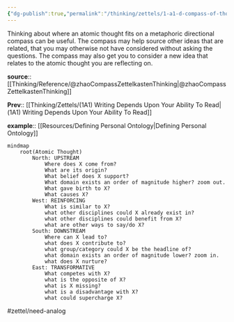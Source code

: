 ```yaml
---
{"dg-publish":true,"permalink":"/thinking/zettels/1-a1-d-compass-of-thoughts-can-generate-ideas-or-connections/","noteIcon":"","created":"2025-04-22T14:50","updated":"2025-05-30T18:11"}
---
```



Thinking about where an atomic thought fits on a metaphoric directional compass can be useful. The compass may help source other ideas that are related, that you may otherwise not have considered without asking the questions. The compass may also get you to consider a new idea that relates to the atomic thought you are reflecting on. 

**source**:: [[Thinking/Reference/@zhaoCompassZettelkastenThinking\|@zhaoCompassZettelkastenThinking]]

**Prev**:: [[Thinking/Zettels/(1A1) Writing Depends Upon Your Ability To Read\|(1A1) Writing Depends Upon Your Ability To Read]]

**example**:: [[Resources/Defining Personal Ontology\|Defining Personal Ontology]]


```mermaid 
mindmap
	root(Atomic Thought)
		North: UPSTREAM
			Where does X come from?
			What are its origin?
			What belief does X support?
			What domain exists an order of magnitude higher? zoom out.
			What gave birth to X?
			What causes X?
		West: REINFORCING
			What is similar to X?
			what other disciplines could X already exist in?
			what other disciplines could benefit from X?
			what are other ways to say/do X?
		South: DOWNSTREAM
			Where can X lead to?
			what does X contribute to?
			what group/category could X be the headline of?
			what domain exists an order of magnitude lower? zoom in.
			what does X nurture?
		East: TRANSFORMATIVE
			What competes with X?
			what is the opposite of X?
			what is X missing?
			what is a disadvantage with X?
			what could supercharge X?
```
#zettel/need-analog 